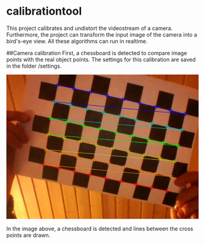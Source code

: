 # calibrationtool
This project calibrates and undistort the videostream of a camera.
Furthermore, the project can transform the input image of the camera into a bird's-eye view.
All these algorithms can run in realtime.

##Camera calibration
First, a chessboard is detected to compare image points with the real object points.
The settings for this calibration are saved in the folder /settings.

![Chessboard detection](examples/chessboard_detection.jpg)

In the image above, a chessboard is detected and lines between the cross points are drawn.

